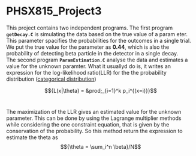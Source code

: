 # PHSX815_Project3
This project contains two independent programs. The first program **``getDecay.C``** is simulating the data based on the true value of a param
eter. This parameter spacifies the probabilities for the outcomes in a single trial. We put the true value for the parameter as **0.44**, which is also the probability of detecting beta particle in the detector in a single decay. <br />
The second program **``ParamEstimation.C``** analyse the data and estimates a value for the unknown paramter. What it usuallyd do is, it writes an expression for the log-likelihood ratio(LLR) for the the probability distribution ([categorical distribution](https://en.wikipedia.org/wiki/Categorical_distribution))



$${L(x|\theta) = &prod;_{i=1}^k p_i^{(x=i)}}$$ <br>

The maximization of the LLR gives an estimated value for the unknown parameter. This can be done by using the Lagrange multiplier methods while considering the one constraint equation, that is given by the conservation of the probability. So this method return the expression to estimate the theta as <br>
$${\theta = \sum_i^n \beta}/N$$
